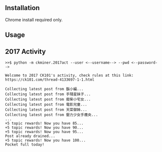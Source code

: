 Installation
---
Chrome install required only.

Usage
---
## 2017 Activity

    >>$ python -m ckminer.2017act --user <--username--> --pwd <--password-->

    Welcome to 2017 CK101's activity, check rules at this link:
    https://ck101.com/thread-4133697-1-1.html

    Collecting latest post from 鬍小編...
    Collecting latest post from 手殘星妹子...
    Collecting latest post from 廢柴小宅女...
    Collecting latest post from 電影兒童...
    Collecting latest post from 天菜御姊...
    Collecting latest post from 壓力少女手癢央...
    ...
    +5 topic rewards! Now you have 85...
    +5 topic rewards! Now you have 90...
    +5 topic rewards! Now you have 95...
    Post already drained...
    +5 topic rewards! Now you have 100...
    Pocket full today!







